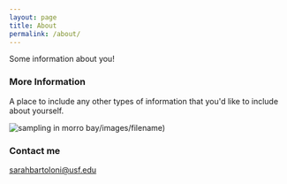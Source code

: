 ```yaml
---
layout: page
title: About
permalink: /about/
---
```


Some information about you!

### More Information

A place to include any other types of information that you'd like to include about yourself.

![sampling in morro bay]({{site.baseurl}})/images/filename)

### Contact me

[sarahbartoloni@usf.edu](mailto:sarahbartoloni@usf.edu)
